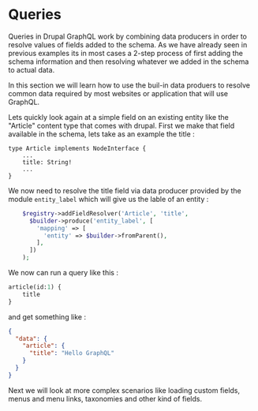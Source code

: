 # Queries

Queries in Drupal GraphQL work by combining data producers in order to resolve values of fields added to the schema. As we have already seen in previous examples its in most cases a 2-step process of first adding the schema information and then resolving whatever we added in the schema to actual data.

In this section we will learn how to use the buil-in data produers to resolve common data required by most websites or application that will use GraphQL.

Lets quickly look again at a simple field on an existing entity like the "Article" content type that comes with drupal. First we make that field available in the schema, lets take as an example the title : 

```
type Article implements NodeInterface {
    ...
    title: String!
    ...
}
```

We now need to resolve the title field via data producer provided by the module `entity_label` which will give us the lable of an entity : 

```php 
    $registry->addFieldResolver('Article', 'title',
      $builder->produce('entity_label', [
        'mapping' => [
          'entity' => $builder->fromParent(),
        ],
      ])
    );
```

We now can run a query like this : 

```graphql
article(id:1) {
    title
}
```

and get something like : 

```json
{
  "data": {
    "article": {
      "title": "Hello GraphQL"
    }
  }
}
```

Next we will look at more complex scenarios like loading custom fields, menus and menu links, taxonomies and other kind of fields.

